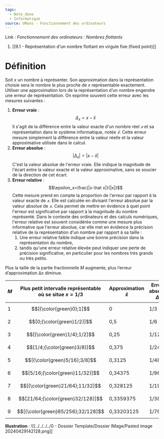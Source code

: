 ```yaml
---
tags:
  - Note_done
  - Informatique
source: UMons - Fonctionnement des ordinateurs
---
```


Link :
_Fonctionnement des ordinateurs : Nombres flottants_
1. [[9.1 - Représentation d'un nombre flottant en virgule fixe (fixed point)]]

# Définition
Soit $x$ un nombre à représenter. 
Son approximation dans la représentation choisie sera le nombre le plus proche de $x$ représentable exactement. Utiliser une approximation lors de la représentation d’un nombre engendre une erreur de représentation. On exprime souvent cette erreur avec les mesures suivantes :
1. **Erreur vraie** : $$\Delta_x=x-\hat x$$ Il s'agit de la différence entre la valeur exacte d'un nombre réel $𝑥$ et sa représentation dans le système informatique, notée $\hat 𝑥$. Cette erreur mesure simplement la différence entre la valeur réelle et la valeur approximative utilisée dans le calcul.
2. **Erreur absolue** : $$|\Delta_x|=|x-\hat x|$$ C'est la valeur absolue de l'erreur vraie. Elle indique la magnitude de l'écart entre la valeur exacte et la valeur approximative, sans se soucier de la direction de cet écart.
3. **Erreur relative** : $$\epsilon_x=\frac{|x-\hat x|}{|x|}$$ Cette mesure prend en compte la proportion de l'erreur par rapport à la valeur exacte de $𝑥$. Elle est calculée en divisant l'erreur absolue par la valeur absolue de $𝑥$. Cela permet de mettre en évidence à quel point l'erreur est significative par rapport à la magnitude du nombre représenté. Dans le contexte des ordinateurs et des calculs numériques, l'erreur relative est souvent considérée comme une mesure plus informative que l'erreur absolue, car elle met en évidence la précision relative de la représentation d'un nombre par rapport à sa taille : 
	1. Une erreur relative faible indique une bonne précision dans la représentation du nombre, 
	2. tandis qu'une erreur relative élevée peut indiquer une perte de précision significative, en particulier pour les nombres très grands ou très petits.

Plus la taille de la partie fractionnelle $M$ augmente, plus l’erreur d’approximation Δx diminue.

| $M$ | Plus petit intervalle représentable où se situe $x=1/3$ | Approximation $\hat x$ | Erreur absolue $\Delta_x$ | Représentation $w$ |
| --- | ------------------------------------------------------- | ---------------------- | ------------------------- | ------------------ |
| 1   | $$[{\color{green}0};1]$$                                | 0                      | 1/3                       | `0`                |
| 2   | $$[0;{\color{green}1/2}]$$                              | 0,5                    | 1/6                       | `0.1`              |
| 3   | $$[{\color{green}1/4};1/2]$$                            | 0,25                   | 1/12                      | `0.01`             |
| 4   | $$[1/4;{\color{green}3/8}]$$                            | 0,375                  | 1/24                      | `0.011`            |
| 5   | $$[{\color{green}5/16};3/8]$$                           | 0,3125                 | 1/48                      | `0.0101`           |
| 6   | $$[5/16;{\color{green}11/32}]$$                         | 0,34375                | 1/96                      | `0.01011`          |
| 7   | $$[{\color{green}21/64};11/32]$$                        | 0,328125               | 1/192                     | `0.010101`         |
| 8   | $$[21/64;{\color{green}32/128}]$$                       | 0,3359375              | 1/384                     | `0.0101011`        |
| 9   | $$[{\color{green}85/256};32/128]$$                      | 0,33203125             | 1/768                     | `0.01010101`       |
**Illustration** : ![[../../../../0 - Dossier Template/Dossier IMage/Pasted image 20240429142128.png]]
